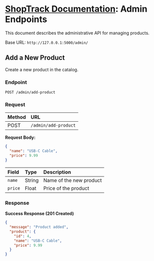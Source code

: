 # [ShopTrack Documentation](../): Admin Endpoints

This document describes the administrative API for managing products.

Base URL: `http://127.0.0.1:5000/admin/`

## Add a New Product

Create a new product in the catalog.

### Endpoint

```
POST /admin/add-product
```

### Request

| Method | URL |
|:---|:---|
| POST | `/admin/add-product` |

**Request Body:**

```json
{
  "name": "USB-C Cable",
  "price": 9.99
}
```

| Field | Type | Description |
|:---|:---|:---|
| `name` | String | Name of the new product |
| `price` | Float | Price of the product |

### Response

**Success Response (201 Created)**

```json
{
  "message": "Product added",
  "product": {
    "id": 4,
    "name": "USB-C Cable",
    "price": 9.99
  }
}
```
